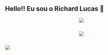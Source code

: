 ## Hello!! Eu sou o Richard Lucas  👋

<div align="center">
   
   ![](https://github-readme-streak-stats.herokuapp.com/?user=richard170&theme=dark&hide_border=false)<br/>
   
</div>

##

<div align="center" target=”_blank”>   
   <a href="https://skillicons.dev" target=”_blank”>
    <img target=”_blank” src="https://skillicons.dev/icons?i=git,github,nodejs,java,react,nextjs,js,ts,css,html,prisma,mysql,postgres" />
   </a>
</div>

##

[![](https://visitcount.itsvg.in/api?id=richard170&icon=0&color=0)](https://visitcount.itsvg.in)
